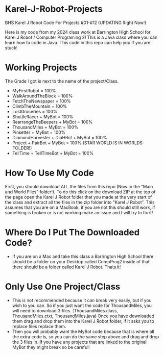 # Karel-J-Robot-Projects
BHS Karel J Robot Code For Projects #01-#12 (UPDATING Right Now!)

Here is my code from my 2024 class work at Barrington High School for Karel J Robot / Computer Programing 2!
This is a Java class where you can learn how to code in Java. This code in this repo can help you if you are stuck! 

# Working Projects 

The Grade I got is next to the name of the project/Class.

- MyFirstRobot = 100%
- WalkAroundTheBlock = 100%
- FetchTheNewspaper = 100%
- ClimbTheMountain = 100%
- LostGroceries = 100%
- ShuttleRacer + MyBot = 100%
- RearrangeTheBeepers + MyBot = 100%
- ThousandMiles + MyBot = 100%
- Pinsetter + MyBot = 100%
- DiamondHarvester + DiaHBot + MyBot = 100%
- Project + PairBot + MyBot = 100% (STAR WORLD IS IN WORLDS FOLDER!)
- TellTime + TellTimeBot + MyBot = 100%

# How To Use My Code
First, you should download ALL the files from this repo (Now in the "Main and World Files" folder!). To do this click on the download ZIP at the top of the page open the Karel J Robot folder that you made at the very start of the class and extract all the files in the zip folder into "Karel J Robot". This assumes that you are on a MacBook, if you are not this should still work, if something is broken or is not working make an issue and I will try to fix it! 

# Where Do I Put The Downloaded Code?
- If you are on a Mac and take this class a Barrington High School there should be a folder on your Desktop called CompProg2 inside of that there should be a folder called Karel J Robot. Thats it!

# Only Use One Project/Class
- This is not recommended because it can break very easily, but if you wish to you can. So if you just want the code for ThousandMiles, you will need to download 3 files. (ThousandMiles.class, ThousandMiles.ctxt, ThousandMiles.java) Once you have downloaded them drag and drop them into the Karel J Robot folder, if it asks you to replace files replace them. 
- Then you will probably want the MyBot code because that is where all the extra code is, so you can do the same step above and drag and drop the 3 files in. If you have any projects that are linked to the original MyBot they might break so be careful!
